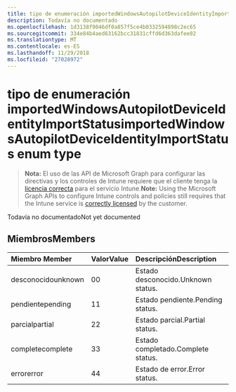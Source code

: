 ```yaml
---
title: tipo de enumeración importedWindowsAutopilotDeviceIdentityImportStatus
description: Todavía no documentado
ms.openlocfilehash: 1d3138f9046df0a857f5ce4b0332594898c2ec65
ms.sourcegitcommit: 334e84b4aed63162bcc31831cffd6d363dafee02
ms.translationtype: MT
ms.contentlocale: es-ES
ms.lasthandoff: 11/29/2018
ms.locfileid: "27028972"
---
```

# <a name="importedwindowsautopilotdeviceidentityimportstatus-enum-type"></a><span data-ttu-id="6375a-103">tipo de enumeración importedWindowsAutopilotDeviceIdentityImportStatus</span><span class="sxs-lookup"><span data-stu-id="6375a-103">importedWindowsAutopilotDeviceIdentityImportStatus enum type</span></span>

> <span data-ttu-id="6375a-104">**Nota:** El uso de las API de Microsoft Graph para configurar las directivas y los controles de Intune requiere que el cliente tenga la [licencia correcta](https://go.microsoft.com/fwlink/?linkid=839381) para el servicio Intune.</span><span class="sxs-lookup"><span data-stu-id="6375a-104">**Note:** Using the Microsoft Graph APIs to configure Intune controls and policies still requires that the Intune service is [correctly licensed](https://go.microsoft.com/fwlink/?linkid=839381) by the customer.</span></span>

<span data-ttu-id="6375a-105">Todavía no documentado</span><span class="sxs-lookup"><span data-stu-id="6375a-105">Not yet documented</span></span>
## <a name="members"></a><span data-ttu-id="6375a-106">Miembros</span><span class="sxs-lookup"><span data-stu-id="6375a-106">Members</span></span>
|<span data-ttu-id="6375a-107">Miembro	</span><span class="sxs-lookup"><span data-stu-id="6375a-107">Member</span></span>|<span data-ttu-id="6375a-108">Valor</span><span class="sxs-lookup"><span data-stu-id="6375a-108">Value</span></span>|<span data-ttu-id="6375a-109">Descripción</span><span class="sxs-lookup"><span data-stu-id="6375a-109">Description</span></span>|
|:---|:---|:---|
|<span data-ttu-id="6375a-110">desconocido</span><span class="sxs-lookup"><span data-stu-id="6375a-110">unknown</span></span>|<span data-ttu-id="6375a-111">0</span><span class="sxs-lookup"><span data-stu-id="6375a-111">0</span></span>|<span data-ttu-id="6375a-112">Estado desconocido.</span><span class="sxs-lookup"><span data-stu-id="6375a-112">Unknown status.</span></span>|
|<span data-ttu-id="6375a-113">pendiente</span><span class="sxs-lookup"><span data-stu-id="6375a-113">pending</span></span>|<span data-ttu-id="6375a-114">1</span><span class="sxs-lookup"><span data-stu-id="6375a-114">1</span></span>|<span data-ttu-id="6375a-115">Estado pendiente.</span><span class="sxs-lookup"><span data-stu-id="6375a-115">Pending status.</span></span>|
|<span data-ttu-id="6375a-116">parcial</span><span class="sxs-lookup"><span data-stu-id="6375a-116">partial</span></span>|<span data-ttu-id="6375a-117">2</span><span class="sxs-lookup"><span data-stu-id="6375a-117">2</span></span>|<span data-ttu-id="6375a-118">Estado parcial.</span><span class="sxs-lookup"><span data-stu-id="6375a-118">Partial status.</span></span>|
|<span data-ttu-id="6375a-119">complete</span><span class="sxs-lookup"><span data-stu-id="6375a-119">complete</span></span>|<span data-ttu-id="6375a-120">3</span><span class="sxs-lookup"><span data-stu-id="6375a-120">3</span></span>|<span data-ttu-id="6375a-121">Estado completado.</span><span class="sxs-lookup"><span data-stu-id="6375a-121">Complete status.</span></span>|
|<span data-ttu-id="6375a-122">error</span><span class="sxs-lookup"><span data-stu-id="6375a-122">error</span></span>|<span data-ttu-id="6375a-123">4</span><span class="sxs-lookup"><span data-stu-id="6375a-123">4</span></span>|<span data-ttu-id="6375a-124">Estado de error.</span><span class="sxs-lookup"><span data-stu-id="6375a-124">Error status.</span></span>|



